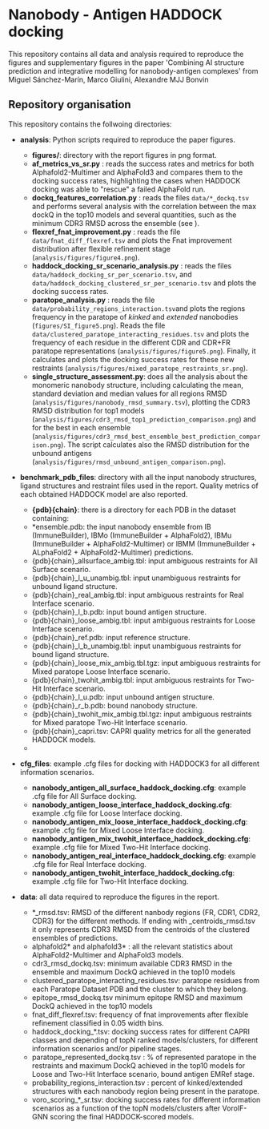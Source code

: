 # Nanobody - Antigen HADDOCK docking

This repository contains all data and analysis required to reproduce the figures and supplementary figures in the paper 'Combining AI structure prediction and integrative
modelling for nanobody-antigen complexes' from Miguel Sánchez-Marín, Marco Giulini, Alexandre MJJ Bonvin

## Repository organisation
This repository contains the follwoing directories:
* **analysis**: Python scripts required to reproduce the paper figures.
  * **figures/**: directory with the report figures in png format.
  - **af_metrics_vs_sr.py** : reads the success rates and metrics for both Alphafold2-Multimer and AlphaFold3 and compares them to the docking success rates, highlighting the cases when HADDOCK docking was able to "rescue" a failed AlphaFold run.
  - **dockq_features_correlation.py** : reads the files `data/*_dockq.tsv` and performs several analysis with the correlation between the max dockQ in the top10 models and several quantities, such as the minimum CDR3 RMSD across the ensemble (see ).
  - **flexref_fnat_improvement.py** : reads the file `data/fnat_diff_flexref.tsv` and plots the Fnat improvement distribution after flexible refinement stage (`analysis/figures/figure4.png`).
  - **haddock_docking_sr_scenario_analysis.py** : reads the files `data/haddock_docking_sr_per_scenario.tsv`, and `data/haddock_docking_clustered_sr_per_scenario.tsv` and plots the docking success rates.
  - **paratope_analysis.py** : reads the file `data/probability_regions_interaction.tsv`and plots the regions frequency in the paratope of _kinked_ and _extended_ nanobodies (`figures/SI_figure5.png`). Reads the file `data/clustered_paratope_interacting_residues.tsv` and plots the frequency of each residue in the different CDR and CDR+FR paratope representations (`analysis/figures/figure5.png`). Finally, it calculates and plots the docking success rates for these new restraints (`analysis/figures/mixed_paratope_restraints_sr.png`).
  - **single_structure_assessment.py**: does all the analysis about the monomeric nanobody structure, including calculating the mean, standard deviation and median values for all regions RMSD (`analysis/figures/nanobody_rmsd_summary.tsv`), plotting the CDR3 RMSD distribution for top1 models (`analysis/figures/cdr3_rmsd_top1_prediction_comparison.png`) and for the best in each ensemble (`analysis/figures/cdr3_rmsd_best_ensemble_best_prediction_comparison.png`). The script calculates also the RMSD distribution for the unbound antigens (`analysis/figures/rmsd_unbound_antigen_comparison.png`).

* **benchmark_pdb_files**: directory with all the input nanobody structures, ligand structures and restraint files used in the report. Quality metrics of each obtained HADDOCK model are also reported. 
  * **{pdb}{chain}**: there is a directory for each PDB in the dataset containing:
   * *ensemble.pdb: the input nanobody ensemble from IB (ImmuneBuilder), IBMo (ImmuneBuilder + AlphaFold2), IBMu (ImmuneBuilder + AlphaFold2-Multimer) or IBMM (ImmuneBuilder + ALphaFold2 + AlphaFold2-Multimer) predictions.
    - {pdb}{chain}_allsurface_ambig.tbl: input ambiguous restraints for All Surface scenario.
    - {pdb}{chain}_l_u_unambig.tbl: input unambiguous restraints for unbound ligand structure.
    - {pdb}{chain}_real_ambig.tbl: input ambiguous restraints for Real Interface scenario.
    - {pdb}{chain}_l_b.pdb: input bound antigen structure.
    - {pdb}{chain}_loose_ambig.tbl: input ambiguous restraints for Loose Interface scenario.
    - {pdb}{chain}_ref.pdb: input reference structure.      
    - {pdb}{chain}_l_b_unambig.tbl: input unambiguous restraints for bound ligand structure.
    - {pdb}{chain}_loose_mix_ambig.tbl.tgz: input ambiguous restraints for Mixed paratope Loose Interface scenario.
    - {pdb}{chain}_twohit_ambig.tbl: input ambiguous restraints for Two-Hit Interface scenario.
    - {pdb}{chain}_l_u.pdb: input unbound antigen structure.
    - {pdb}{chain}_r_b.pdb: bound nanobody structure.
    - {pdb}{chain}_twohit_mix_ambig.tbl.tgz: input ambiguous restraints for Mixed paratope Two-Hit Interface scenario.
    - {pdb}{chain}_capri.tsv: CAPRI quality metrics for all the generated HADDOCK models.
    -  
* **cfg_files**: example .cfg files for docking with HADDOCK3 for all different information scenarios.
  - **nanobody_antigen_all_surface_haddock_docking.cfg**: example .cfg file for All Surface docking.
  - **nanobody_antigen_loose_interface_haddock_docking.cfg**: example .cfg file for Loose Interface docking.
  - **nanobody_antigen_mix_loose_interface_haddock_docking.cfg**: example .cfg file for Mixed Loose Interface docking.
  - **nanobody_antigen_mix_twohit_interface_haddock_docking.cfg**: example .cfg file for Mixed Two-Hit Interface docking.
  - **nanobody_antigen_real_interface_haddock_docking.cfg**: example .cfg file for Real Interface docking.
  - **nanobody_antigen_twohit_interface_haddock_docking.cfg**: example .cfg file for Two-Hit Interface docking.
  
* **data**: all data required to reproduce the figures in the report.
  - *_rmsd.tsv: RMSD of the different nanbody regions (FR, CDR1, CDR2, CDR3) for the different methods. If ending with _centroids_rmsd.tsv it only represents CDR3 RMSD from the centroids of the clustered ensembles of predictions. 
  - alphafold2* and alphafold3* : all the relevant statistics about AlphaFold2-Multimer and AlphaFold3 models.
  - cdr3_rmsd_dockq.tsv: minimum available CDR3 RMSD in the ensemble and maximum DockQ achieved in the top10 models
  - clustered_paratope_interacting_residues.tsv: paratope residues from each Paratope Dataset PDB and the cluster to which they belong.
  - epitope_rmsd_dockq.tsv minimum epitope RMSD and maximum DockQ achieved in the top10 models
  - fnat_diff_flexref.tsv: frequency of fnat improvements after flexible refinement classified in 0.05 width bins.
  - haddock_docking_*.tsv: docking success rates for different CAPRI classes and depending of topN ranked models/clusters, for different information scenarios and/or pipeline stages.
  - paratope_represented_dockq.tsv : % of represented paratope in the restraints and maximum DockQ achieved in the top10 models for Loose and Two-Hit Interface scenario, bound antigen EMRef stage.
  - probability_regions_interaction.tsv : percent of kinked/extended structures with each nanobody region being present in the paratope.
  - voro_scoring_*_sr.tsv: docking success rates for different information scenarios as a function of the topN models/clusters after VoroIF-GNN scoring the final HADDOCK-scored models.

